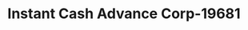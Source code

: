 ---
f_zip-code: 48604
f_state-code: MI
title: Instant Cash Advance Corp-19681
f_phone: 989-497-1111
f_city-only: Saginaw
f_address: 3037 Bay Plaza Dr Saginaw
f_location-unique-id: '19681'
slug: instant-cash-advance-corp-19681
updated-on: '2024-05-30T13:46:58.046Z'
created-on: '2024-05-30T13:36:59.803Z'
published-on: '2024-05-30T13:54:32.469Z'
f_city-state: cms/city/saginaw-mi.md
f_company: cms/company/instant-cash-advance-corp.md
f_state: cms/state/michigan.md
layout: '[payday-loan].html'
tags: payday-loan
---